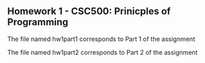 ## Homework 1 - CSC500: Prinicples of Programming

The file named hw1part1 corresponds to Part 1 of the assignment

The file named hw1part2 corresponds to Part 2 of the assignment
